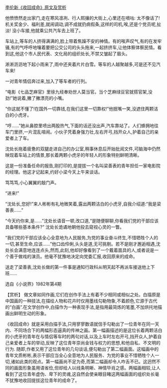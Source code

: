[李伦新《收回成命》原文及赏析](https://www.vrrw.net/wx/15155.html)

他愤愤然走出家门,走在寒风凛冽、行人熙攘的大街上,心里还在嘀咕: 太不像话了! 机关奖金少、福利差,就闹调动,调不成就扔病假条,这样的司机,唉,还是个党员呢,扯淡! 没小车接,他就乘公共汽车去上班了。

车站上,等车的人挤得满满的,脸上带着焦躁不安的神情。有的唉声叹气,有的在发牢骚,有的气呼呼地嚷着要把公交公司的头头拖来,一起挤挤车,让他体察体察民情。看到这,他这个市人民代表、文化局的组织处长,不禁又皱起了眉头。

淅淅沥沥地下起小雨来了,雨中还夹着片片白雪。等车的人越聚越多,可是还不见汽车来!

一对青年情侣奔过来,加入了等车者的行列。

“电影《七品芝麻官》里徐九经奉劝世人莫当官。当个芝麻绿豆官就搭官架,没劲!”她说着,撇了撇漂亮的小嘴。

“你这就不懂了!在国外一切靠钱,在我们这里一切靠权!”他抿嘴一笑,没遮住两颗洁白的小虎牙。

“哼……”她从鼻腔里喷出两股热气,下面的话还没出声,汽车靠站了。人们蜂拥地往车门里挤,一片混乱喧闹。小伙子凭着身强力壮,左右开弓,挡开众人,护着自己的亲爱者上了车。

沈处长拖着疲惫的双腿走进自己的办公室,稍事休息后开始批阅文件,可脑海中仍然映现着车站上的情景,那长着两颗小虎牙的年轻人的形象特别鲜明清晰。

这是一份准备任命的报告,刚打印的,是提拔一个名叫梁善表的青年担任一家电影院的经理。他这才记起来,约好小梁今天上午来谈话。

笃笃笃,小心翼翼的敲门声。

“进来!”

“沈处长,您好!”来人彬彬有礼地微笑着,露出两颗洁白的小虎牙,自我介绍道:“我是梁善表……”

“今天约你来,是……”沈处长语音一顿,改口道,“是随便聊聊,你看我们党的干部应该具备哪些基本条件?” 沈处长诡谲地朝他投去窥视心灵的一瞥。

“我们党的干部应该全心全意地为人民服务,为党的事业奋斗终生,不惜牺牲个人的一切,甚至生命,应该……”他口齿伶俐,头头是道,无可挑剔。若不是刚才邂逅相遇,沈处长会满意地连连点头,然而,此刻,他却好像看到了一个戴着面具的人,或者说是一个善于做戏的演员。他毫不犹豫地决定向党委汇报,收回原来的成命。

送走了梁善表,沈处长做的第一件事是通知行政科从明天起不再派车接送他上下班……

选自《小说界》1982年第4期



【赏析】 做文章如同作画,它们在创作手法上有着不少相同或相似之处。白描原是中国画的一种技法,在描绘人物和花卉时仅用墨线勾勒物象,不着颜色,它源于古代的“白画”.在文学创作中,白描作为一种表现手法,是指用最简炼的笔墨,不加烘托地描画出鲜明生动的形象。

《收回成命》就是采用白描手法,只用寥寥数语就信手勾勒出了一位青年在同一天内、不同场合下的两幅形态逼真的传神之画。第一幅画描述的是这位长着两颗洁白的小虎牙的青年在与情侣等车时的两句对话,以及上车时左右开弓,挡开众人,护着自己亲爱者上车的举动,反映了这位青年崇尚金钱与权力的思想,和他自私、不文明的行为. 随即,作者又用了这位青年的几句谈话,便勾勒出了第二幅画面。这幅画中的青年文质彬彬,表示干部应当全心全意地为人民服务、为党的事业不惜牺牲个人一切,诸如此类的观点。第一幅画尚不足为奇,而第二幅画却令人咋舌不已。这迥然不同的画面形象虽用语省俭,但却给人以线条明晰、神情毕肖之感。两幅画相较,让人看到了这位青年虚伪、卑下的灵魂,这自然会使亲眼目睹这两幅画面的组织处长毫不犹豫地收回提拔这位青年的成命了。


